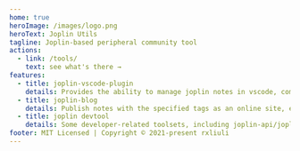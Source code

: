 ```yaml
---
home: true
heroImage: /images/logo.png
heroText: Joplin Utils
tagline: Joplin-based peripheral community tool
actions:
  - link: /tools/
    text: see what's there →
features:
  - title: joplin-vscode-plugin
    details: Provides the ability to manage joplin notes in vscode, combined with vscode's existing powerful editor and its ecosystem.
  - title: joplin-blog
    details: Publish notes with the specified tags as an online site, either as a blog or as a wiki
  - title: joplin devtool
    details: Some developer-related toolsets, including joplin-api/joplin-plugin-api
footer: MIT Licensed | Copyright © 2021-present rxliuli
---
```

